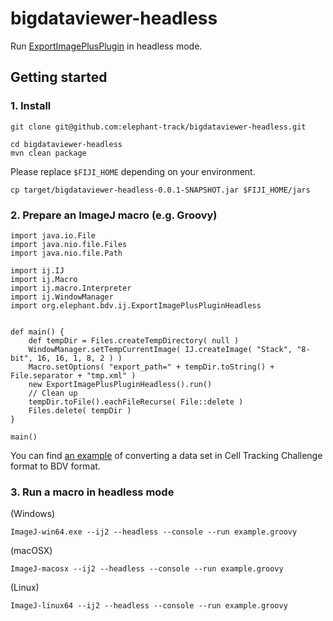 # bigdataviewer-headless

Run [ExportImagePlusPlugin](https://imagej.net/plugins/bdv/#exporting-from-imagej-stacks) in headless mode.

## Getting started

### 1. Install

```
git clone git@github.com:elephant-track/bigdataviewer-headless.git
```

```
cd bigdataviewer-headless
mvn clean package
```

Please replace `$FIJI_HOME` depending on your environment.

```
cp target/bigdataviewer-headless-0.0.1-SNAPSHOT.jar $FIJI_HOME/jars
```

### 2. Prepare an ImageJ macro (e.g. Groovy)

```
import java.io.File
import java.nio.file.Files
import java.nio.file.Path

import ij.IJ
import ij.Macro
import ij.macro.Interpreter
import ij.WindowManager
import org.elephant.bdv.ij.ExportImagePlusPluginHeadless


def main() {
    def tempDir = Files.createTempDirectory( null )
    WindowManager.setTempCurrentImage( IJ.createImage( "Stack", "8-bit", 16, 16, 1, 8, 2 ) )
    Macro.setOptions( "export_path=" + tempDir.toString() + File.separator + "tmp.xml" )
    new ExportImagePlusPluginHeadless().run()
    // Clean up
    tempDir.toFile().eachFileRecurse( File::delete )
    Files.delete( tempDir )
}

main()

```

You can find [an example](scripts/ctc2bdv.groovy) of converting a data set in Cell Tracking Challenge format to BDV format.

### 3. Run a macro in headless mode

(Windows)

```
ImageJ-win64.exe --ij2 --headless --console --run example.groovy
```

(macOSX)

```
ImageJ-macosx --ij2 --headless --console --run example.groovy
```

(Linux)

```
ImageJ-linux64 --ij2 --headless --console --run example.groovy
```